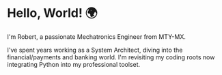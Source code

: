 # Hello, World! 🌍

I'm Robert, a passionate Mechatronics Engineer from MTY-MX.

I've spent years working as a System Architect, diving into the financial/payments and banking world. I'm revisiting my coding roots now integrating Python into my professional toolset.


<!--
**Reuz93/Reuz93** is a ✨ _special_ ✨ repository because its `README.md` (this file) appears on your GitHub profile.

Here are some ideas to get you started:
![Python](https://img.shields.io/badge/Python-3776AB?style=for-the-badge&logo=python&logoColor=white)
- 🔭 I’m currently working on ...
- 🌱 I’m currently learning ...
- 👯 I’m looking to collaborate on ...
- 🤔 I’m looking for help with ...
- 💬 Ask me about ...
- 📫 How to reach me: ...
- 😄 Pronouns: ...
- ⚡ Fun fact: ...
-->
